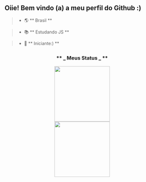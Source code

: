 ## Oiie! Bem vindo (a) a meu perfil do Github :)

> - 🌎 ** Brasil **

> - 📚 ** Estudando JS **

> - 🌱 ** Iniciante:) **

##

### <div align = "center"> ** _ Meus Status _ ** </div>

  <a href="https://github.com/Jhondesenv">

  <div align = "center"> <img height = "180em" src = "https://github-readme-stats.vercel.app/api?username=Jhondesenv&show_icons=true&theme=radical&include_all_commits=true&count_private=true" align = center " "/> </div>

  <div align = "center"> <img height = "180em" src = "https://github-readme-stats.vercel.app/api/top-langs/?username=Jhondesenv&layout=compact&langs_count=7&theme=radical" align = "center" /> </div>

</div>

##
